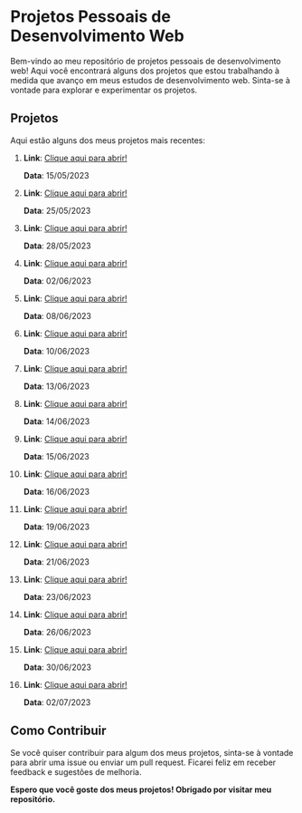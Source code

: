 <h1>Projetos Pessoais de Desenvolvimento Web</h1>

<p>Bem-vindo ao meu repositório de projetos pessoais de desenvolvimento web! Aqui você encontrará alguns dos projetos que estou trabalhando à medida que avanço em meus estudos de desenvolvimento web. Sinta-se à vontade para explorar e experimentar os projetos.</p>

<h2>Projetos</h2>

<p>Aqui estão alguns dos meus projetos mais recentes:</p>

<ol>
    <li>
        <strong>Link</strong>: <a href="https://flaviojeferson.github.io/projetos/first-website/index.html" target="_blank">Clique aqui para abrir!</a>
            <p><strong>Data</strong>: 15/05/2023</p>
    </li>
    <li>
        <strong>Link</strong>: <a href="https://flaviojeferson.github.io/projetos/website-android/index.html" target="_blank">Clique aqui para abrir!</a>
            <p><strong>Data</strong>: 25/05/2023</p>
    </li>
    <li>
        <strong>Link</strong>: <a href="https://flaviojeferson.github.io/projetos/website-cordel/index.html" target="_blank">Clique aqui para abrir!</a>
            <p><strong>Data</strong>: 28/05/2023</p>
    </li>
    <li>
        <strong>Link</strong>: <a href="https://flaviojeferson.github.io/projetos/website-social/index.html" target="_blank">Clique aqui para abrir!</a>
            <p><strong>Data</strong>: 02/06/2023</p>
    </li>
    <li>
        <strong>Link</strong>: <a href="https://flaviojeferson.github.io/projetos/website-login/index.html" target="_blank">Clique aqui para abrir!</a>
            <p><strong>Data</strong>: 08/06/2023</p>
    </li>
    <li>
        <strong>Link</strong>: <a href="https://flaviojeferson.github.io/projetos/landing-page-01/index.html" target="_blank">Clique aqui para abrir!</a>
            <p><strong>Data</strong>: 10/06/2023</p>
    </li>
    <li>
        <strong>Link</strong>: <a href="https://flaviojeferson.github.io/projetos/photo-gallery/index.html" target="_blank">Clique aqui para abrir!</a>
            <p><strong>Data</strong>: 13/06/2023</p>
    </li>
    <li>
        <strong>Link</strong>: <a href="https://flaviojeferson.github.io/projetos/responsive-cards/index.html" target="_blank">Clique aqui para abrir!</a>
            <p><strong>Data</strong>: 14/06/2023</p>
    </li>
    <li>
        <strong>Link</strong>: <a href="https://flaviojeferson.github.io/projetos/qr-code-component/index.html" target="_blank">Clique aqui para abrir!</a>
            <p><strong>Data</strong>: 15/06/2023</p>
    </li>
    <li>
        <strong>Link</strong>: <a href="https://flaviojeferson.github.io/projetos/summary/index.html" target="_blank">Clique aqui para abrir!</a>
            <p><strong>Data</strong>: 16/06/2023</p>
    </li>
    <li>
        <strong>Link</strong>: <a href="https://flaviojeferson.github.io/projetos/grid-section/index.html" target="_blank">Clique aqui para abrir!</a>
            <p><strong>Data</strong>: 19/06/2023</p>
    </li>
    <li>
            <strong>Link</strong>: <a href="https://flaviojeferson.github.io/projetos/chat-app-css-illustration/index.html" target="_blank">Clique aqui para abrir!</a>
            <p><strong>Data</strong>: 21/06/2023</p>
    </li>
        <li>
            <strong>Link</strong>: <a href="https://flaviojeferson.github.io/projetos/fylo-data-storage/index.html" target="_blank">Clique aqui para abrir!</a>
            <p><strong>Data</strong>: 23/06/2023</p>
    </li>
    <li>
            <strong>Link</strong>: <a href="https://flaviojeferson.github.io/projetos/interactive-rating/index.html" target="_blank">Clique aqui para abrir!</a>
            <p><strong>Data</strong>: 26/06/2023</p>
    </li>
        <li>
            <strong>Link</strong>: <a href="https://flaviojeferson.github.io/projetos/faq-accordion-card/index.html" target="_blank">Clique aqui para abrir!</a>
            <p><strong>Data</strong>: 30/06/2023</p>
    </li>
        <li>
            <strong>Link</strong>: <a href="https://flaviojeferson.github.io/projetos/intro-component-with-signup/index.html" target="_blank">Clique aqui para abrir!</a>
            <p><strong>Data</strong>: 02/07/2023</p>
    </li>
</ol>

<h2>Como Contribuir</h2>

<p>Se você quiser contribuir para algum dos meus projetos, sinta-se à vontade para abrir uma issue ou enviar um pull request. Ficarei feliz em receber feedback e sugestões de melhoria.</p>

<p><strong>Espero que você goste dos meus projetos! Obrigado por visitar meu repositório.</strong></p>
